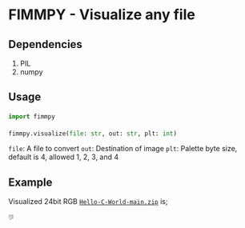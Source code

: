 # FIMMPY - Visualize any file
## Dependencies
1. PIL
2. numpy

## Usage
```py
import fimmpy

fimmpy.visualize(file: str, out: str, plt: int)
```
`file`: A file to convert
`out`: Destination of image
`plt`: Palette byte size, default is 4, allowed 1, 2, 3, and 4

## Example
Visualized 24bit RGB [`Hello-C-World-main.zip`](https://github.com/pr0gr4m/Hello-C-World) is;  

![Converted Image](./output.png) 
